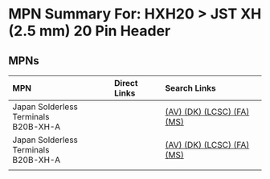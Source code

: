 



# MPN Summary For: HXH20 > JST XH (2.5 mm) 20 Pin Header

## MPNs
  

|MPN|Direct Links|Search Links|
| :--- | :--- | :--- |
|Japan Solderless Terminals<br>B20B-XH-A||[(AV) ](https://www.avnet.com/shop/us/search/B20B-XH-A)[(DK) ](https://www.digikey.co.uk/en/products/result?s=B20B-XH-A)[(LCSC) ](https://www.lcsc.com/search?q=B20B-XH-A)[(FA) ](https://uk.farnell.com/search?st=B20B-XH-A)[(MS) ](https://www.mouser.com/c/?q=B20B-XH-A)|
|Japan Solderless Terminals<br>B20B-XH-A||[(AV) ](https://www.avnet.com/shop/us/search/B20B-XH-A)[(DK) ](https://www.digikey.co.uk/en/products/result?s=B20B-XH-A)[(LCSC) ](https://www.lcsc.com/search?q=B20B-XH-A)[(FA) ](https://uk.farnell.com/search?st=B20B-XH-A)[(MS) ](https://www.mouser.com/c/?q=B20B-XH-A)|
||||
